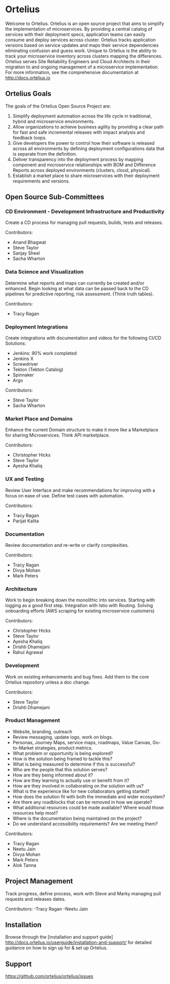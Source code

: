 # Ortelius
Welcome to Ortelius. Ortelius is an open source project that aims to simplify the implementation of microservices. By providing a central catalog of services with their deployment specs, application teams can easily consume and deploy services across cluster. Ortelius tracks application versions based on service updates and maps their service dependencies eliminating confusion and guess work.  Unique to Ortelius is the ability to track your microservice inventory across clusters mapping the differences.  Ortelius serves Site Reliability Engineers and Cloud Architects in their migration to and ongoing management of a microservice implementation. For more information, see the comprehensive documentation at http://docs.ortelius.io 

## Ortelius Goals
The goals of the Ortelius Open Source Project are: 

1) Simplify deployment automation across the life cycle in traditional, hybrid and microservice environments.
2) Allow organizations to achieve business agility by providing a clear path for fast and safe incremental releases with impact analysis and feedback loops. 
3) Give developers the power to control how their software is released across all environments by defining deployment configurations data that is separate from the definition.   
4) Deliver transparency into the deployment process by mapping component and microservice relationships with BOM and Difference Reports across deployed environments (clusters, cloud, physical).  
5) Establish a market place to share microservices with their deployment requirements and versions.

## Open Source Sub-Committees

### CD Environment - Development Infrastructure and Productivity

Create a CD process for managing pull requests, builds, tests and releases.  

Contributors:
- Anand Bhagwat
- Steve Taylor
- Sanjay Sheel
- Sacha Wharton
  
### Data Science and Visualization

Determine what reports and maps can currently be created and/or enhanced.  Begin looking at what data can be passed back to the CD pipelines for predictive reporting, risk assessment. (Think truth tables).

Contributors:
- Tracy Ragan

### Deployment Integrations

Create integrations with documentation and videos for the following CI/CD Solutions:

- Jenkins: 90% work completed
- Jenkins X
- Screwdriver
- Tekton (Tekton Catalog)
- Spinnaker
- Argo

Contributors:
- Steve Taylor
- Sacha Wharton

### Market Place and Domains

Enhance the current Domain structure to make it more like a Marketplace for sharing Microservices.  Think API marketplace.

Contributors:
- Christopher Hicks
- Steve Taylor
- Ayesha Khaliq

### UX and Testing

Review User Interface and make recommendations for improving with a focus on ease of use. Define test cases with automation.

Contributors:
- Tracy Ragan
- Parijat Kalita

### Documentation

Review documentation and re-write or clarify complexities.

Contributors:
- Tracy Ragan
- Divya Mohan
- Mark Peters

### Architecture

Work to begin breaking down the monolithic into services. Starting with logging as a good first step. Integration with Istio with Routing. Solving onboarding efforts (AWS scraping for existing microservice customers)

Contributors:
- Christopher Hicks
- Steve Taylor
- Ayesha Khaliq
- Drishti Dhamejani
- Rahul Agrawal

### Development

Work on existing enhancements and bug fixes. Add them to the core Ortelius repository unless a doc change.

Contributors:
- Steve Taylor
- Drishti Dhamejani

### Product Management

- Website, branding, outreach 
- Review messaging, update logo, work on blogs. 
- Personas, Journey Maps, service maps, roadmaps, Value Canvas, Go-to-Market strategies, product metrics. 
- What problem or opportunity is being explored?
- How is the solution being framed to tackle this?
- What is being measured to determine if this is successful?
- Who are the people that this solution serves?
- How are they being informed about it?
- How are they learning to actually use or benefit from it?
- How are they involved in collaborating on the solution with us?
- What is the experience like for new collaborators getting started?
- How does the solution fit with both the immediate and wider ecosystem?
- Are there any roadblocks that can be removed in how we operate?
- What additional resources could be made available? Where would those resources help most?
- Where is the documentation being maintained on the project?
- Do we understand accessibility requirements? Are we meeting them?

Contributors:
- Tracy Ragan
- Neetu Jain
- Divya Mohan
- Mark Peters
- Alok Tanna

## Project Management

Track progress, define process, work with Steve and Marky managing pull requests and releases dates.

Contributors: 
-Tracy Ragan
-Neetu Jain

## Installation

Browse through the [installation and support guide] http://docs.ortelius.io/userguide/installation-and-support/ for detailed guidance on how to sign up for & set up Ortelius. 

## Support

https://github.com/ortelius/ortelius/issues

